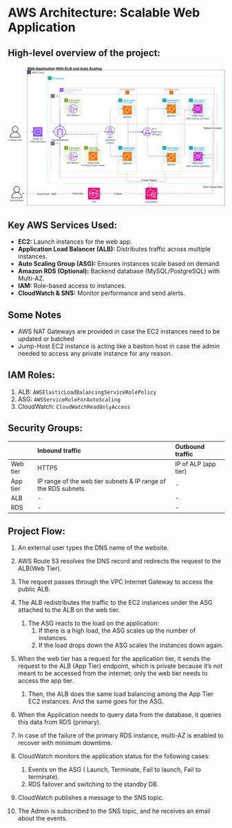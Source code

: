 # AWS Architecture: Scalable Web Application

## High-level overview of the project:

![Architecture](images/manara-saa-project.drawio.png)

## Key AWS Services Used:

* **EC2:** Launch instances for the web app.  
* **Application Load Balancer (ALB):** Distributes traffic across multiple instances.  
* **Auto Scaling Group (ASG):** Ensures instances scale based on demand.  
* **Amazon RDS (Optional):** Backend database (MySQL/PostgreSQL) with Multi-AZ.  
* **IAM:** Role-based access to instances.  
* **CloudWatch & SNS:** Monitor performance and send alerts. 

## Some Notes

* AWS NAT Gateways are provided in case the EC2 instances need to be updated or batched  
* Jump-Host EC2 instance is acting like a bastion host in case the admin needed to access any private instance for any reason.




## IAM Roles:

1. ALB: `AWSElasticLoadBalancingServiceRolePolicy`
2. ASG: `AWSServiceRoleForAutoScaling`
3. CloudWatch: `CloudWatchReadOnlyAccess`
## Security Groups:

|  | Inbound traffic | Outbound traffic |
| :---- | :---- | :---- |
| Web tier | HTTPS | IP of ALP (app tier) |
| App tier | IP range of the web tier subnets & IP range of the RDS subnets | - |
| ALB | - | - |
| RDS | - | - |

## Project Flow:

1. An external user types the DNS name of the website.  

2. AWS Route 53 resolves the DNS record and redirects the request to the ALB(Web Tier).  

3. The request passes through the VPC Internet Gateway to access the public ALB.  

4. The ALB redistributes the traffic to the EC2 instances under the ASG attached 
to the ALB on the web tier.  
   1. The ASG reacts to the load on the application:  
      1. If there is a high load, the ASG scales up the number of instances.  
      2. If the load drops down the ASG scales the instances down again.  
5. When the web tier has a request for the application tier, it sends the request to the ALB (App Tier) endpoint, which is private because it’s not meant to be accessed from the internet; only the web tier needs to access the app tier.  
   1. Then, the ALB does the same load balancing among the App Tier EC2 instances. And the same goes for the ASG.  

6. When the Application needs to query data from the database, it queries this data from RDS (primary).  
7. In case of the failure of the primary RDS instance, multi-AZ is enabled to recover with minimum downtime.  
8. CloudWatch monitors the application status for the following cases:  
   1. Events on the ASG ( Launch, Terminate, Fail to launch, Fail to terminate).  
   2. RDS failover and switching to the standby DB.  
9. CloudWatch publishes a message to the SNS topic.  
10.  The Admin is subscribed to the SNS topic, and he receives an email about the events.
